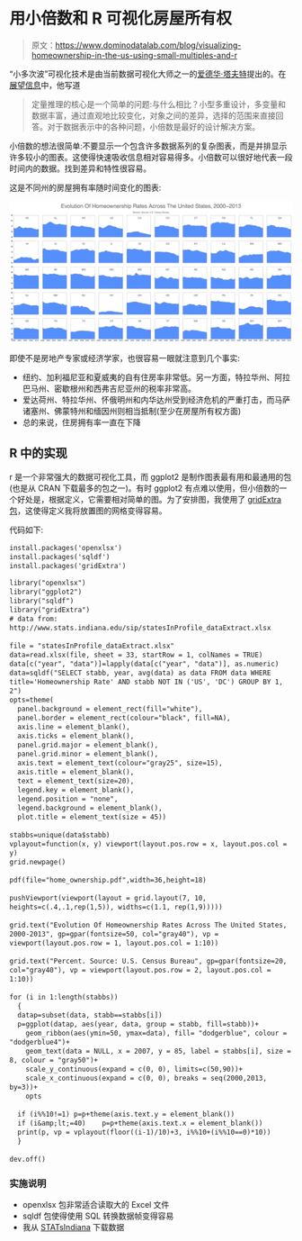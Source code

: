 # 用小倍数和 R 可视化房屋所有权

> 原文：<https://www.dominodatalab.com/blog/visualizing-homeownership-in-the-us-using-small-multiples-and-r>

“小多次波”可视化技术是由当前数据可视化大师之一的[爱德华·塔夫特](http://en.wikipedia.org/wiki/Edward_Tufte)提出的。在<u>展望信息</u>中，他写道

> 定量推理的核心是一个简单的问题:与什么相比？小型多重设计，多变量和数据丰富，通过直观地比较变化，对象之间的差异，选择的范围来直接回答。对于数据表示中的各种问题，小倍数是最好的设计解决方案。

小倍数的想法很简单:不要显示一个包含许多数据系列的复杂图表，而是并排显示许多较小的图表。这使得快速吸收信息相对容易得多。小倍数可以很好地代表一段时间内的数据。找到差异和特性很容易。

这是不同州的房屋拥有率随时间变化的图表:

![Evolution of Homeowner rates](img/dd5c3def9ee59df21cc4ad943f22aad4.png)

即使不是房地产专家或经济学家，也很容易一眼就注意到几个事实:

*   纽约、加利福尼亚和夏威夷的自有住房率非常低。另一方面，特拉华州、阿拉巴马州、密歇根州和西弗吉尼亚州的税率非常高。
*   爱达荷州、特拉华州、怀俄明州和内华达州受到经济危机的严重打击，而马萨诸塞州、佛蒙特州和缅因州则相当抵制(至少在房屋所有权方面)
*   总的来说，住房拥有率一直在下降

## R 中的实现

r 是一个非常强大的数据可视化工具，而 ggplot2 是制作图表最有用和最通用的包(也是从 CRAN 下载最多的包之一)。有时 ggplot2 有点难以使用，但小倍数的一个好处是，根据定义，它需要相对简单的图。为了安排图，我使用了 [gridExtra 包](http://cran.r-project.org/web/packages/gridExtra/index.html)，这使得定义我将放置图的网格变得容易。

代码如下:

```
install.packages('openxlsx')
install.packages('sqldf')
install.packages('gridExtra')
```

```
library("openxlsx")
library("ggplot2")
library("sqldf")
library("gridExtra")
# data from: http://www.stats.indiana.edu/sip/statesInProfile_dataExtract.xlsx

file = "statesInProfile_dataExtract.xlsx"
data=read.xlsx(file, sheet = 33, startRow = 1, colNames = TRUE)
data[c("year", "data")]=lapply(data[c("year", "data")], as.numeric)
data=sqldf("SELECT stabb, year, avg(data) as data FROM data WHERE title='Homeownership Rate' AND stabb NOT IN ('US', 'DC') GROUP BY 1, 2")
opts=theme(
  panel.background = element_rect(fill="white"),
  panel.border = element_rect(colour="black", fill=NA),
  axis.line = element_blank(),
  axis.ticks = element_blank(),
  panel.grid.major = element_blank(),
  panel.grid.minor = element_blank(),
  axis.text = element_text(colour="gray25", size=15),
  axis.title = element_blank(),
  text = element_text(size=20),
  legend.key = element_blank(),
  legend.position = "none",
  legend.background = element_blank(),
  plot.title = element_text(size = 45))

stabbs=unique(data$stabb)
vplayout=function(x, y) viewport(layout.pos.row = x, layout.pos.col = y)
grid.newpage()

pdf(file="home_ownership.pdf",width=36,height=18)

pushViewport(viewport(layout = grid.layout(7, 10, heights=c(.4,.1,rep(1,5)), widths=c(1.1, rep(1,9)))))

grid.text("Evolution Of Homeownership Rates Across The United States, 2000-2013", gp=gpar(fontsize=50, col="gray40"), vp = viewport(layout.pos.row = 1, layout.pos.col = 1:10))

grid.text("Percent. Source: U.S. Census Bureau", gp=gpar(fontsize=20, col="gray40"), vp = viewport(layout.pos.row = 2, layout.pos.col = 1:10))

for (i in 1:length(stabbs))
  {
  datap=subset(data, stabb==stabbs[i])
  p=ggplot(datap, aes(year, data, group = stabb, fill=stabb))+
    geom_ribbon(aes(ymin=50, ymax=data), fill= "dodgerblue", colour = "dodgerblue4")+
    geom_text(data = NULL, x = 2007, y = 85, label = stabbs[i], size = 8, colour = "gray50")+
    scale_y_continuous(expand = c(0, 0), limits=c(50,90))+
    scale_x_continuous(expand = c(0, 0), breaks = seq(2000,2013, by=3))+
    opts

  if (i%%10!=1) p=p+theme(axis.text.y = element_blank())
  if (i&amp;lt;=40)    p=p+theme(axis.text.x = element_blank())
  print(p, vp = vplayout(floor((i-1)/10)+3, i%%10+(i%%10==0)*10))
  }

dev.off()
```

### 实施说明

*   openxlsx 包非常适合读取大的 Excel 文件
*   sqldf 包使得使用 SQL 转换数据帧变得容易
*   我从 [STATsIndiana](http://www.stats.indiana.edu/sip) 下载数据
